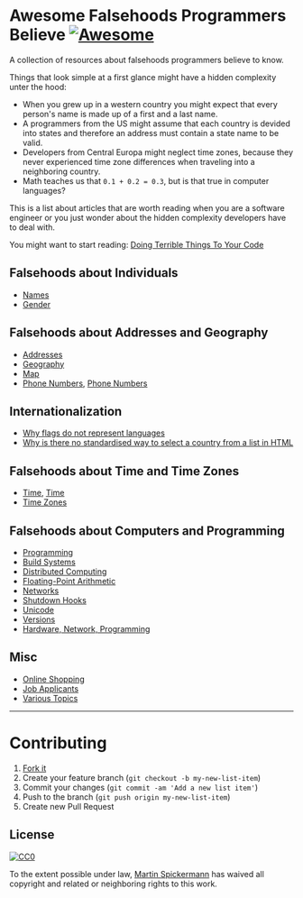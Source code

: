 # Awesome Falsehoods Programmers Believe [![Awesome](https://cdn.rawgit.com/sindresorhus/awesome/d7305f38d29fed78fa85652e3a63e154dd8e8829/media/badge.svg)](https://github.com/sindresorhus/awesome)

A collection of resources about falsehoods programmers believe to know.

Things that look simple at a first glance might have a hidden complexity unter the hood:

* When you grew up in a western country you might expect that every person's name is made up of a first and a last name.
* A programmers from the US might assume that each country is devided into states and therefore an address must contain a state name to be valid.
* Developers from Central Europa might neglect time zones, because they never experienced time zone differences when traveling into a neighboring country.
* Math teaches us that `0.1 + 0.2 = 0.3`, but is that true in computer languages?

This is a list about articles that are worth reading when you are a software engineer or you just wonder about the hidden complexity developers have to deal with.

You might want to start reading: [Doing Terrible Things To Your Code](https://blog.codinghorror.com/doing-terrible-things-to-your-code/)

## Falsehoods about Individuals

- [Names](https://www.kalzumeus.com/2010/06/17/falsehoods-programmers-believe-about-names/)
- [Gender](https://medium.com/gender-2-0/falsehoods-programmers-believe-about-gender-f9a3512b4c9c#.8gbf5n9z3)

## Falsehoods about Addresses and Geography

- [Addresses
](https://www.mjt.me.uk/posts/falsehoods-programmers-believe-about-addresses/)
- [Geography](http://wiesmann.codiferes.net/wordpress/?p=15187)
- [Map](http://www.atlefren.net/post/2014/09/falsehoods-programmers-believe-about-maps/)
- [Phone Numbers](https://github.com/googlei18n/libphonenumber/blob/master/FALSEHOODS.md),  [Phone Numbers](https://chromium.googlesource.com/external/libphonenumber/+/cpp-regex-fix/FALSEHOODS.md)

## Internationalization

- [Why flags do not represent languages](http://www.flagsarenotlanguages.com/blog/why-flags-do-not-represent-language/)
- [Why is there no standardised way to select a country from a list in HTML](https://shkspr.mobi/blog/2017/11/input-type-country/)

## Falsehoods about Time and Time Zones

- [Time](http://infiniteundo.com/post/25326999628/falsehoods-programmers-believe-about-time), [Time](http://infiniteundo.com/post/25509354022/more-falsehoods-programmers-believe-about-time)
- [Time Zones](http://www.creativedeletion.com/2015/01/28/falsehoods-programmers-date-time-zones.html)

## Falsehoods about Computers and Programming

- [Programming](http://chiselapp.com/user/ttmrichter/repository/gng/doc/trunk/output/falsehoods.html)
- [Build Systems](http://pozorvlak.livejournal.com/174763.html)
- [Distributed Computing](https://en.wikipedia.org/wiki/Fallacies_of_distributed_computing)
- [Floating-Point Arithmetic](http://floating-point-gui.de/basic/)
- [Networks](http://blog.erratasec.com/2012/06/falsehoods-programmers-believe-about.html)
- [Shutdown Hooks](http://grimoire.ca/dev/shutdown-hooks)
- [Unicode](https://eev.ee/blog/2015/09/12/dark-corners-of-unicode/)
- [Versions](https://github.com/xenoterracide/falsehoods/blob/master/versions.md)
- [Hardware, Network, Programming](https://medium.com/@addvilz/more-falsehoods-programmers-believe-about-things-91b53359a6e8)

## Misc

- [Online Shopping](http://wiesmann.codiferes.net/wordpress/?p=22201)
- [Job Applicants](https://medium.com/@creatrixtiara/falsehoods-programmers-believe-about-job-applicants-99280437c616#.eaq5i1a1n)
- [Various Topics](https://github.com/kdeldycke/awesome-falsehood)

---

# Contributing

1. [Fork it](http://github.com/spickermann/awesome-falsehoods-programmers-believe/fork)
2. Create your feature branch (`git checkout -b my-new-list-item`)
3. Commit your changes (`git commit -am 'Add a new list item'`)
4. Push to the branch (`git push origin my-new-list-item`)
5. Create new Pull Request

## License

[![CC0](http://i.creativecommons.org/p/zero/1.0/88x31.png)](http://creativecommons.org/publicdomain/zero/1.0/)

To the extent possible under law, [Martin Spickermann](http://www.spickermann.com/) has waived all copyright and related or neighboring rights to this work.
